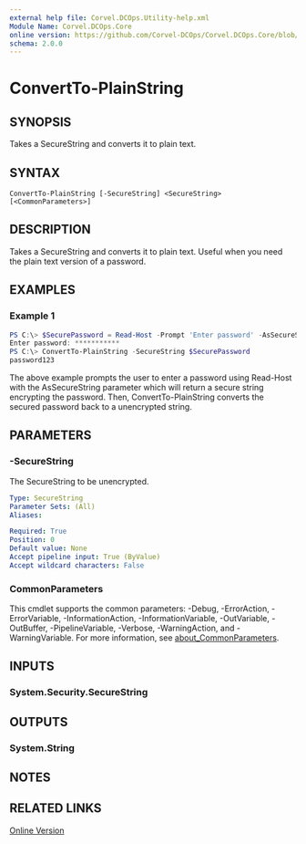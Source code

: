 ```yaml
---
external help file: Corvel.DCOps.Utility-help.xml
Module Name: Corvel.DCOps.Core
online version: https://github.com/Corvel-DCOps/Corvel.DCOps.Core/blob/main/Source/docs/ConvertTo-PlainString.md
schema: 2.0.0
---
```


# ConvertTo-PlainString

## SYNOPSIS
Takes a SecureString and converts it to plain text.

## SYNTAX

```
ConvertTo-PlainString [-SecureString] <SecureString> [<CommonParameters>]
```

## DESCRIPTION
Takes a SecureString and converts it to plain text.
Useful when you need the plain text version of a password.

## EXAMPLES

### Example 1
```powershell
PS C:\> $SecurePassword = Read-Host -Prompt 'Enter password' -AsSecureString
Enter password: ***********
PS C:\> ConvertTo-PlainString -SecureString $SecurePassword
password123
```

The above example prompts the user to enter a password using Read-Host with the AsSecureString parameter which will return a secure string encrypting the password. Then, ConvertTo-PlainString converts the secured password back to a unencrypted string.

## PARAMETERS

### -SecureString
The SecureString to be unencrypted.

```yaml
Type: SecureString
Parameter Sets: (All)
Aliases:

Required: True
Position: 0
Default value: None
Accept pipeline input: True (ByValue)
Accept wildcard characters: False
```

### CommonParameters
This cmdlet supports the common parameters: -Debug, -ErrorAction, -ErrorVariable, -InformationAction, -InformationVariable, -OutVariable, -OutBuffer, -PipelineVariable, -Verbose, -WarningAction, and -WarningVariable. For more information, see [about_CommonParameters](http://go.microsoft.com/fwlink/?LinkID=113216).

## INPUTS

### System.Security.SecureString

## OUTPUTS

### System.String

## NOTES

## RELATED LINKS

[Online Version](https://github.com/Corvel-DCOps/Corvel.DCOps.Core/blob/main/Source/docs/ConvertTo-PlainString.md)
